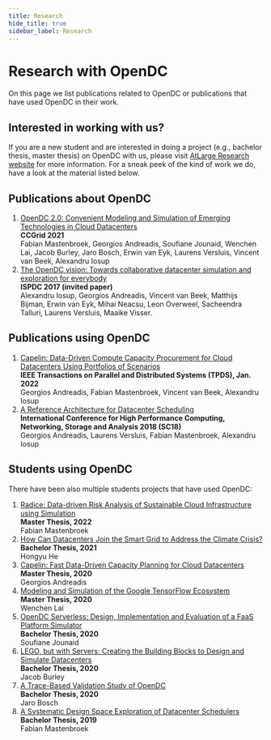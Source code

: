 ```yaml
---
title: Research
hide_title: true
sidebar_label: Research
---
```


# Research with OpenDC

On this page we list publications related to OpenDC or publications that have used OpenDC in their work.

## Interested in working with us?

If you are a new student and are interested in doing a project (e.g., bachelor thesis, master thesis) on OpenDC with us,
please visit [AtLarge Research website](https://www.atlarge-research.com/new_students.html) for more information.
For a sneak peek of the kind of work we do, have a look at the material listed below.


## Publications about OpenDC

1. [OpenDC 2.0: Convenient Modeling and Simulation of Emerging Technologies in Cloud Datacenters](https://atlarge-research.com/pdfs/ccgrid21-opendc-paper.pdf)  
   **CCGrid 2021**  
   Fabian Mastenbroek, Georgios Andreadis, Soufiane Jounaid, Wenchen Lai, Jacob Burley, Jaro Bosch, Erwin van Eyk,
   Laurens Versluis, Vincent van Beek, Alexandru Iosup
2. [The OpenDC vision: Towards collaborative datacenter simulation and exploration for everybody](https://atlarge-research.com/pdfs/opendc-vision17ispdc_cr.pdf)  
   **ISPDC 2017 (invited paper)**  
   Alexandru Iosup, Georgios Andreadis, Vincent van Beek, Matthijs Bijman, Erwin van Eyk, Mihai Neacsu, Leon Overweel,
   Sacheendra Talluri, Laurens Versluis, Maaike Visser.

## Publications using OpenDC

1. [Capelin: Data-Driven Compute Capacity Procurement for Cloud Datacenters Using Portfolios of Scenarios](https://www.computer.org/csdl/journal/td/2022/01/09444213/1tYo2a8BeWA)  
   **IEEE Transactions on Parallel and Distributed Systems (TPDS), Jan. 2022**  
   Georgios Andreadis, Fabian Mastenbroek, Vincent van Beek, Alexandru Iosup
2. [A Reference Architecture for Datacenter Scheduling](https://arxiv.org/pdf/1808.04224)   
   **International Conference for High Performance Computing, Networking, Storage and Analysis 2018 (SC18)**   
   Georgios Andreadis, Laurens Versluis, Fabian Mastenbroek, Alexandru Iosup

## Students using OpenDC
There have been also multiple students projects that have used OpenDC:

1. [Radice: Data-driven Risk Analysis of Sustainable Cloud Infrastructure using Simulation](https://repository.tudelft.nl/islandora/object/uuid:00afeb36-724d-4edf-adc7-67ce991c7d12)  
   **Master Thesis, 2022**  
   Fabian Mastenbroek
2. [How Can Datacenters Join the Smart Grid to Address the Climate Crisis?](https://arxiv.org/abs/2108.01776)  
   **Bachelor Thesis, 2021**  
   Hongyu He
3. [Capelin: Fast Data-Driven Capacity Planning for Cloud Datacenters](https://repository.tudelft.nl/islandora/object/uuid:d6d50861-86a3-4dd3-a13f-42d84db7af66?collection=education)  
   **Master Thesis, 2020**  
   Georgios Andreadis
4. [Modeling and Simulation of the Google TensorFlow Ecosystem](https://atlarge-research.com/pdfs/lai2020thesis.pdf)  
   **Master Thesis, 2020**  
   Wenchen Lai
5. [OpenDC Serverless: Design, Implementation and Evaluation of a FaaS Platform Simulator](https://zenodo.org/record/4046675)  
   **Bachelor Thesis, 2020**  
   Soufiane Jounaid
6. [LEGO, but with Servers: Creating the Building Blocks to Design and Simulate Datacenters](https://atlarge-research.com/pdfs/BSc-Thesis-JACOB_BURLEY_FINAL.pdf)  
   **Bachelor Thesis, 2020**  
   Jacob Burley
7. [A Trace-Based Validation Study of OpenDC](https://atlarge-research.com/pdfs/2020-12-02_bsc_thesis_jaro_final.pdf)  
   **Bachelor Thesis, 2020**  
   Jaro Bosch
8. [A Systematic Design Space Exploration of Datacenter Schedulers](https://repository.tudelft.nl/islandora/object/uuid%3A20478016-cc7d-4c87-aa12-25b46f511277?collection=education)  
   **Bachelor Thesis, 2019**  
   Fabian Mastenbroek

